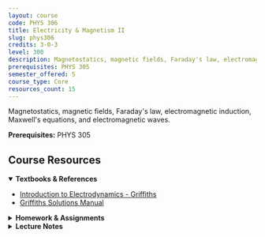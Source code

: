```yaml
---
layout: course
code: PHYS 306
title: Electricity & Magnetism II
slug: phys306
credits: 3-0-3
level: 300
description: Magnetostatics, magnetic fields, Faraday's law, electromagnetic induction, Maxwell's equations, and electromagnetic waves.
prerequisites: PHYS 305
semester_offered: S
course_type: Core
resources_count: 15
---
```


Magnetostatics, magnetic fields, Faraday's law, electromagnetic induction, Maxwell's equations, and electromagnetic waves.

**Prerequisites:** PHYS 305

## <i class="fas fa-book"></i> Course Resources

<details open>
<summary><strong><i class="fas fa-book"></i> Textbooks & References</strong></summary>
<ul>
<li><a href="/assets/resources/core/phys306/textbooks/David J. Griffiths-Introduction to Electrodynamics-Addison-Wesley (2012).pdf">Introduction to Electrodynamics - Griffiths</a></li>
<li><a href="/assets/resources/core/phys306/textbooks/Griffiths_Solutions.pdf">Griffiths Solutions Manual</a></li>
</ul>
</details>

<details>
<summary><strong><i class="fas fa-file-alt"></i> Homework & Assignments</strong></summary>
<ul>
<li><a href="/assets/resources/core/phys306/homework/PHYS306-HMWK-1.pdf">Homework 1</a></li>
<li><a href="/assets/resources/core/phys306/homework/PHYS306-HMWK-2.pdf">Homework 2</a></li>
<li><a href="/assets/resources/core/phys306/homework/PHYS306-HMWK-3.pdf">Homework 3</a></li>
<li><a href="/assets/resources/core/phys306/homework/PHYS306-HMWK-4.pdf">Homework 4</a></li>
<li><a href="/assets/resources/core/phys306/homework/PHYS306-HMWK-5.pdf">Homework 5</a></li>
<li><a href="/assets/resources/core/phys306/homework/PHYS306-HMWK-6.pdf">Homework 6</a></li>
<li><a href="/assets/resources/core/phys306/homework/PHYS306-HMWK-7.pdf">Homework 7</a></li>
</ul>
</details>

<details>
<summary><strong><i class="fas fa-book-open"></i> Lecture Notes</strong></summary>
<ul>
<li><a href="/assets/resources/core/phys306/notes/PHYS305-Ch07-Lec Notes-MBH.pdf">Chapter 7 - Lecture Notes</a></li>
<li><a href="/assets/resources/core/phys306/notes/PHYS306-Ch08-Lec Notes-MBH(1).pdf">Chapter 8 - Lecture Notes</a></li>
<li><a href="/assets/resources/core/phys306/notes/PHYS306-Ch09-Lec Notes-MBH-new.pdf">Chapter 9 - Lecture Notes</a></li>
<li><a href="/assets/resources/core/phys306/notes/PHYS306-Ch10-Lec Notes-MBH.pdf">Chapter 10 - Lecture Notes</a></li>
<li><a href="/assets/resources/core/phys306/notes/PHYS306-Ch11-Lec Notes-MBH.pdf">Chapter 11 - Lecture Notes</a></li>
<li><a href="/assets/resources/core/phys306/notes/PHYS306-Ch12-Lec Notes-MBH.pdf">Chapter 12 - Lecture Notes</a></li>
</ul>
</details>
